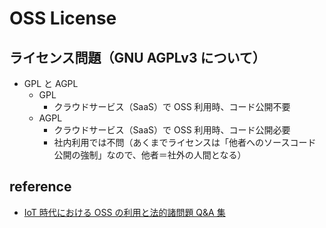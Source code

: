 # OSS License

## ライセンス問題（GNU AGPLv3 について）

- GPL と AGPL
  - GPL
    - クラウドサービス（SaaS）で OSS 利用時、コード公開不要
  - AGPL
    - クラウドサービス（SaaS）で OSS 利用時、コード公開必要
    - 社内利用では不問（あくまでライセンスは「他者へのソースコード公開の強制」なので、他者＝社外の人間となる）

## reference

- [IoT 時代における OSS の利用と法的諸問題 Q&A 集](https://www.softic.or.jp/ossqa/index.htm)

